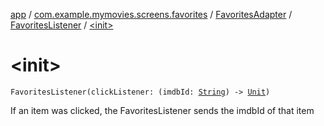 [app](../../../index.md) / [com.example.mymovies.screens.favorites](../../index.md) / [FavoritesAdapter](../index.md) / [FavoritesListener](index.md) / [&lt;init&gt;](./-init-.md)

# &lt;init&gt;

`FavoritesListener(clickListener: (imdbId: `[`String`](https://kotlinlang.org/api/latest/jvm/stdlib/kotlin/-string/index.html)`) -> `[`Unit`](https://kotlinlang.org/api/latest/jvm/stdlib/kotlin/-unit/index.html)`)`

If an item was clicked, the FavoritesListener sends the imdbId of that item

